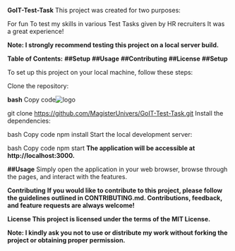 **GoIT-Test-Task**
This project was created for two purposes:

For fun
To test my skills in various Test Tasks given by HR recruiters
It was a great experience!

**Note: I strongly recommend testing this project on a local server build.**

**Table of Contents:**
**##Setup**
**##Usage**
**##Contributing**
**##License**
**##Setup**

To set up this project on your local machine, follow these steps:

Clone the repository:

**bash**
Copy code![logo](https://github.com/MagisterUnivers/GoIT-Test-Task/assets/36455862/8f36de51-8eb9-4c9b-bb85-3b011f1409d7)

git clone https://github.com/MagisterUnivers/GoIT-Test-Task.git
Install the dependencies:

bash
Copy code
npm install
Start the local development server:

bash
Copy code
npm start
**The application will be accessible at http://localhost:3000.**

**##Usage**
Simply open the application in your web browser, browse through the pages, and interact with the features.

**Contributing**
**If you would like to contribute to this project, please follow the guidelines outlined in CONTRIBUTING.md. Contributions, feedback, and feature requests are always welcome!**

**License
This project is licensed under the terms of the MIT License.**

**Note: I kindly ask you not to use or distribute my work without forking the project or obtaining proper permission.**
